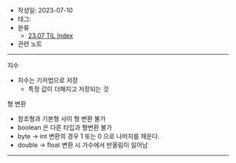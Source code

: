 - 작성일: 2023-07-10
- 태그: 
- 분류
    - [23.07 TIL Index](23.07%20TIL%20Index.md)
- 관련 노트

---

지수

-  지수는 기저법으로 저장
    - 특정 값이 더해지고 저장되는 것

형 변환

- 참조형과 기본형 사이 형 변환 불가
- boolean 은 다른 타입과 형변환 불가
- byte -> int 변환의 경우 1 또는 0 으로 나머지를 채운다.
- double -> float 변환 시 가수에서 반올림이 일어남

---
